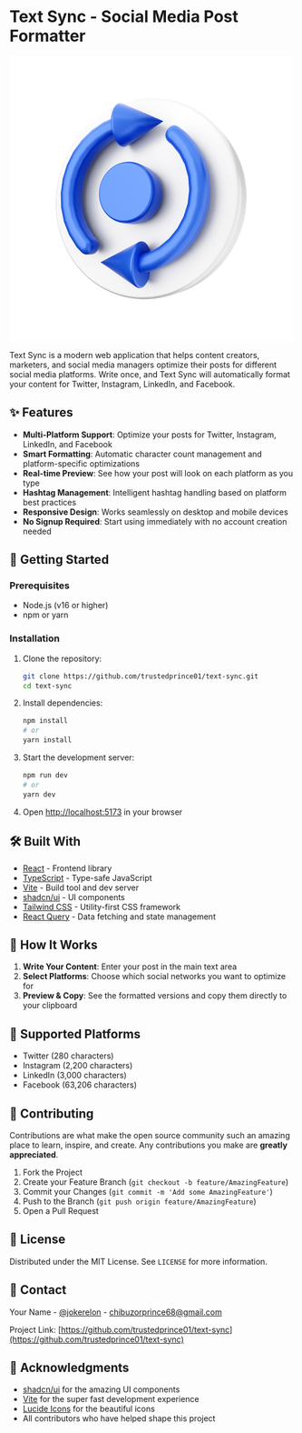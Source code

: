 # Text Sync - Social Media Post Formatter

![Text Sync Logo](public/refresh-arrow.png)

Text Sync is a modern web application that helps content creators, marketers, and social media managers optimize their posts for different social media platforms. Write once, and Text Sync will automatically format your content for Twitter, Instagram, LinkedIn, and Facebook.

## ✨ Features

- **Multi-Platform Support**: Optimize your posts for Twitter, Instagram, LinkedIn, and Facebook
- **Smart Formatting**: Automatic character count management and platform-specific optimizations
- **Real-time Preview**: See how your post will look on each platform as you type
- **Hashtag Management**: Intelligent hashtag handling based on platform best practices
- **Responsive Design**: Works seamlessly on desktop and mobile devices
- **No Signup Required**: Start using immediately with no account creation needed

## 🚀 Getting Started

### Prerequisites

- Node.js (v16 or higher)
- npm or yarn

### Installation

1. Clone the repository:
   ```bash
   git clone https://github.com/trustedprince01/text-sync.git
   cd text-sync
   ```

2. Install dependencies:
   ```bash
   npm install
   # or
   yarn install
   ```

3. Start the development server:
   ```bash
   npm run dev
   # or
   yarn dev
   ```

4. Open [http://localhost:5173](http://localhost:5173) in your browser

## 🛠️ Built With

- [React](https://reactjs.org/) - Frontend library
- [TypeScript](https://www.typescriptlang.org/) - Type-safe JavaScript
- [Vite](https://vitejs.dev/) - Build tool and dev server
- [shadcn/ui](https://ui.shadcn.com/) - UI components
- [Tailwind CSS](https://tailwindcss.com/) - Utility-first CSS framework
- [React Query](https://tanstack.com/query) - Data fetching and state management

## 📝 How It Works

1. **Write Your Content**: Enter your post in the main text area
2. **Select Platforms**: Choose which social networks you want to optimize for
3. **Preview & Copy**: See the formatted versions and copy them directly to your clipboard

## 📱 Supported Platforms

- Twitter (280 characters)
- Instagram (2,200 characters)
- LinkedIn (3,000 characters)
- Facebook (63,206 characters)

## 🤝 Contributing

Contributions are what make the open source community such an amazing place to learn, inspire, and create. Any contributions you make are **greatly appreciated**.

1. Fork the Project
2. Create your Feature Branch (`git checkout -b feature/AmazingFeature`)
3. Commit your Changes (`git commit -m 'Add some AmazingFeature'`)
4. Push to the Branch (`git push origin feature/AmazingFeature`)
5. Open a Pull Request

## 📄 License

Distributed under the MIT License. See `LICENSE` for more information.

## 📧 Contact

Your Name - [@jokerelon](https://twitter.com/jokerelon) - chibuzorprince68@gmail.com

Project Link: [https://github.com/trustedprince01/text-sync](https://github.com/trustedprince01/text-sync)

## 🙏 Acknowledgments

- [shadcn/ui](https://ui.shadcn.com/) for the amazing UI components
- [Vite](https://vitejs.dev/) for the super fast development experience
- [Lucide Icons](https://lucide.dev/) for the beautiful icons
- All contributors who have helped shape this project
